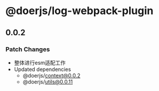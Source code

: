 # @doerjs/log-webpack-plugin

## 0.0.2

### Patch Changes

- 整体进行esm适配工作
- Updated dependencies
  - @doerjs/context@0.0.2
  - @doerjs/utils@0.0.11
